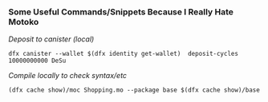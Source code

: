 ### Some Useful Commands/Snippets Because I Really Hate Motoko

_Deposit to canister (local)_

    dfx canister --wallet $(dfx identity get-wallet)  deposit-cycles 10000000000 DeSu

_Compile locally to check syntax/etc_

    (dfx cache show)/moc Shopping.mo --package base $(dfx cache show)/base